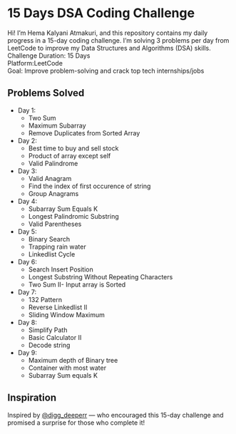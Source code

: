 # 15 Days DSA Coding Challenge 

Hi! I’m Hema Kalyani Atmakuri, and this repository contains my daily progress in a 15-day coding challenge. I’m solving 3 problems per day from LeetCode to improve my Data Structures and Algorithms (DSA) skills.
Challenge Duration: 15 Days  
Platform:LeetCode  
Goal: Improve problem-solving and crack top tech internships/jobs

##  Problems Solved
- Day 1:
  - Two Sum
  - Maximum Subarray
  - Remove Duplicates from Sorted Array
- Day 2:
  - Best time to buy and sell stock
  - Product of array except self
  - Valid Palindrome
- Day 3:
  - Valid Anagram
  - Find the index of first occurence of string
  - Group Anagrams
- Day 4:
  - Subarray Sum Equals K
  - Longest Palindromic Substring
  - Valid Parentheses
- Day 5:
  - Binary Search
  - Trapping rain water
  - Linkedlist Cycle
- Day 6:
  - Search Insert Position
  - Longest Substring Without Repeating Characters
  - Two Sum II- Input array is Sorted
- Day 7:
  - 132 Pattern
  - Reverse Linkedlist II
  - Sliding Window Maximum
- Day 8:
  - Simplify Path
  - Basic Calculator II
  - Decode string
- Day 9:
  - Maximum depth of Binary tree
  - Container with most water
  - Subarray Sum equals K
##  Inspiration
Inspired by [@digg_deeperr](https://github.com/Tejoooo) — who encouraged this 15-day challenge and promised a surprise for those who complete it!



